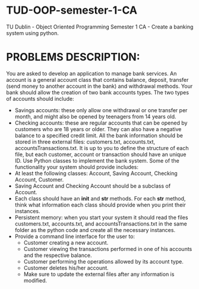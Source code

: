 # TUD-OOP-semester-1-CA
TU Dublin - Object Oriented Programming Semester 1 CA - Create a banking system using python.


# PROBLEMS DESCRIPTION:

You are asked to develop an application to manage bank services. An account is a general
account class that contains balance, deposit, transfer (send money to another account in
the bank) and withdrawal methods. Your bank should allow the creation of two bank
accounts types. The two types of accounts should include:

 - Savings accounts: these only allow one withdrawal or one transfer per month, and might also be opened by teenagers from 14 years old.
 - Checking accounts: these are regular accounts that can be opened by customers who are 18 years or older. They can also have a negative balance to a specified credit limit. All the bank information should be stored in three external files: customers.txt, accounts.txt, accountsTransactions.txt. It is up to you to define the structure of each file, but each customer, account or transaction should have an unique ID. Use Python classes to implement the bank system. Some of the functionality your system should provide includes:
 - At least the following classes: Account, Saving Account, Checking Account, Customer.
 - Saving Account and Checking Account should be a subclass of Account.
 - Each class should have an __init__ and __str__ methods. For each __str__ method, think what information each class should provide when you print their instances.
 - Persistent memory: when you start your system it should read the files customers.txt, accounts.txt, and accountsTransactions.txt in the same folder as the python code and create all the necessary instances.
 - Provide a command line interface for the user to:
   - Customer creating a new account.
   - Customer viewing the transactions performed in one of his accounts and the respective balance.
   - Customer performing the operations allowed by its account type.
   - Customer deletes his/her account.
   - Make sure to update the external files after any information is modified.
